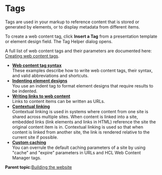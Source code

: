 # Tags

Tags are used in your markup to reference content that is stored or generated by elements, or to display metadata from different items.

To create a web content tag, click **Insert a Tag** from a presentation template or element design field. The Tag Helper dialog opens.

A full list of web content tags and their parameters are documented here: [Creating web content tags](../panel_help/wcm_dev_referencing_tags.md).

-   **[Web content tag syntax](../wcm/wcm_tags_behavior.md)**  
These examples describe how to write web content tags, their syntax, and valid abbreviations and shortcuts.
-   **[Indenting element designs](../panel_help/wcm_dev_elements_indents.md)**  
You use an indent tag to format element designs that require results to be indented.
-   **[Writing links to web content](../wcm/wcm_dev_writing-links.md)**  
Links to content items can be written as URLs.
-   **[Contextual linking](../wcm/wcm_dev_contextual_linking.md)**  
Contextual linking is used in systems where content from one site is shared across multiple sites. When content is linked into a site, embedded links \(link elements and links in HTML\) reference the site the original content item is in. Contextual linking is used so that when content is linked from another site, the link is rendered relative to the current site if possible.
-   **[Custom caching](../wcm/wcm_dev_caching.md)**  
You can overrule the default caching parameters of a site by using "cache" and "expire" parameters in URLs and HCL Web Content Manager tags.

**Parent topic:**[Building the website](../site/site_build_parent.md)

